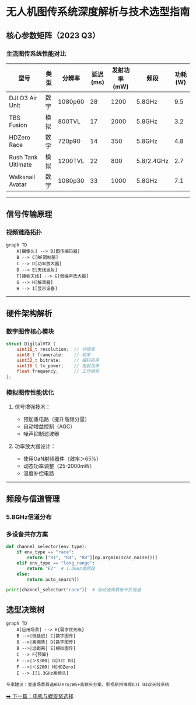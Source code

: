 # 无人机图传系统深度解析与技术选型指南

## 核心参数矩阵（2023 Q3）
### 主流图传系统性能对比
| 型号               | 类型      | 分辨率   | 延迟(ms) | 发射功率(mW) | 频段       | 功耗(W) |
|--------------------|-----------|---------|---------|-------------|------------|--------|
| DJI O3 Air Unit    | 数字      | 1080p60 | 28      | 1200        | 5.8GHz     | 9.5    |
| TBS Fusion         | 模拟      | 800TVL  | 17      | 2000        | 5.8GHz     | 3.2    |
| HDZero Race        | 数字      | 720p90  | 14      | 350         | 5.8GHz     | 4.8    |
| Rush Tank Ultimate | 模拟      | 1200TVL | 22      | 800         | 5.8/2.4GHz | 2.7    |
| Walksnail Avatar   | 数字      | 1080p30 | 33      | 1000        | 5.8GHz     | 7.1    |

---

## 信号传输原理
### 视频链路拓扑
```mermaid
graph TD
    A[摄像头] --> B[图传编码器]
    B --> C[RF调制器]
    C --> D[功率放大器]
    D --> E[天线发射]
    F[接收天线] --> G[低噪声放大器]
    G --> H[解调器]
    H --> I[显示设备]
```

--- 
## 硬件架构解析
### 数字图传核心模块
```c
struct DigitalVTX {
    uint16_t resolution;  // 分辨率
    uint8_t framerate;    // 帧率
    uint32_t bitrate;     // 编码码率
    uint16_t tx_power;    // 发射功率
    float frequency;      // 工作频率
};
```
### 模拟图传性能优化
1. 信号增强技术​：
    - 预加重电路（提升高频分量）
    - 自动增益控制（AGC）
    - 噪声抑制滤波器

2. 功率放大器设计​：
    - 使用GaN射频器件（效率＞65%）
    - 动态功率调整（25-2000mW）
    - 温度补偿电路

--- 
## 频段与信道管理
### 5.8GHz信道分布

### 多设备共存方案
```python
def channel_selector(env_type):
    if env_type == "race":
        return ["R1", "R4", "R8"][np.argmin(scan_noise())]
    elif env_type == "long_range":
        return "E2"  # 1.3GHz低频段
    else:
        return auto_search()

print(channel_selector("race"))  # 自动选择最低干扰信道
```

## 选型决策树
```mermaid
graph TD
    A[应用场景] --> B{需求优先级}
    B -->|低延迟| C[数字图传]
    B -->|高画质| D[数字图传]
    B -->|远距离| E[模拟图传]
    C --> F{预算}
    F -->|＞$300| G[DJI O3]
    F -->|＜$200| H[HDZero]
    E --> I[1.3GHz高频头]
```

``​专家建议​：竞速场景首选HDZero/WS+高频头方案，影视航拍推荐DJI O3双天线系统``

[➡️ 下一篇：电机与螺旋桨选择](./motors.md)